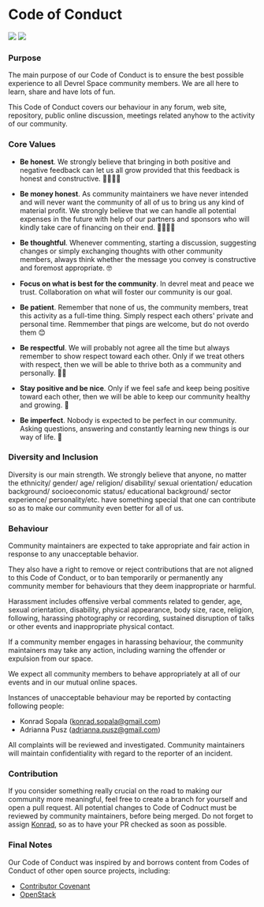 # Code of Conduct

<p align="left">
<img src="https://img.shields.io/badge/Community-Driven-brightgreen"/>
<img src="https://img.shields.io/badge/Community-Commitment-brightgreen"/>
</p>

### Purpose

The main purpose of our Code of Conduct is to ensure the best possible experience to all Devrel Space community members. We are all here to learn, share and have lots of fun.

This Code of Conduct covers our behaviour in any forum, web site, repository, public online discussion, meetings related anyhow to the activity of our community.

### Core Values

- **Be honest**. We strongly believe that bringing in both positive and negative feedback can let us all grow provided that this feedback is honest and constructive. 👨‍⚖️👩‍⚖️

- **Be money honest**. As community maintainers we have never intended and will never want the community of all of us to bring us any kind of material profit. We strongly believe that we can handle all potential expenses in the future with help of our partners and sponsors who will kindly take care of financing on their end. 👨‍⚖️👩‍⚖️

- **Be thoughtful**. Whenever commenting, starting a discussion, suggesting changes or simply exchanging thoughts with other community members, always think whether the message you convey is constructive and foremost appropriate. 🤓

- **Focus on what is best for the community**. In devrel meat and peace we trust. Collaboration on what will foster our community is our goal.

- **Be patient**. Remember that none of us, the community members, treat this activity as a full-time thing. Simply respect each others' private and personal time. Remmember that pings are welcome, but do not overdo them 😊

- **Be respectful**. We will probably not agree all the time but always remember to show respect toward each other. Only if we treat others with respect, then we will be able to thrive both as a community and personally. 👵🧓

- **Stay positive and be nice**. Only if we feel safe and keep being positive toward each other, then we will be able to keep our community healthy and growing. 🖖

- **Be imperfect**. Nobody is expected to be perfect in our community. Asking questions, answering and constantly learning new things is our way of life. 🤔


### Diversity and Inclusion

Diversity is our main strength. We strongly believe that anyone, no matter the ethnicity/ gender/ age/ religion/ disability/ sexual orientation/ education background/ socioeconomic status/ educational background/ sector experience/ personality/etc. have something special that one can contribute so as to make our community even better for all of us.


### Behaviour

Community maintainers are expected to take appropriate and fair action in response to any unacceptable behavior.

They also have a right to remove or reject contributions that are not aligned to this Code of Conduct, or to ban temporarily or permanently any community member for behaviours that they deem inappropriate or harmful.

Harassment includes offensive verbal comments related to gender, age, sexual orientation, disability, physical appearance, body size, race, religion, following, harassing photography or recording, sustained disruption of talks or other events and inappropriate physical contact.

If a community member engages in harassing behaviour, the community maintainers may take any action, including warning the offender or expulsion from our space.

We expect all community members to behave appropriately at all of our events and in our mutual online spaces.

Instances of unacceptable behaviour may be reported by contacting following people:

- Konrad Sopala (konrad.sopala@gmail.com)
- Adrianna Pusz (adrianna.pusz@gmail.com)

All complaints will be reviewed and investigated. Community maintainers will maintain confidentiality with regard to the reporter of an incident.

### Contribution

If you consider something really crucial on the road to making our community more meaningful, feel free to create a branch for yourself and open a pull request. All potential changes to Code of Codnuct must be reviewed by community maintainers, before being merged. Do not forget to assign [Konrad](https://github.com/konradsopala), so as to have your PR checked as soon as possible.

### Final Notes

Our Code of Conduct was inspired by and borrows content from Codes of Conduct of other open source projects, including:

-   [Contributor Covenant](http://contributor-covenant.org/)
-   [OpenStack](https://www.openstack.org/legal/community-code-of-conduct/)
